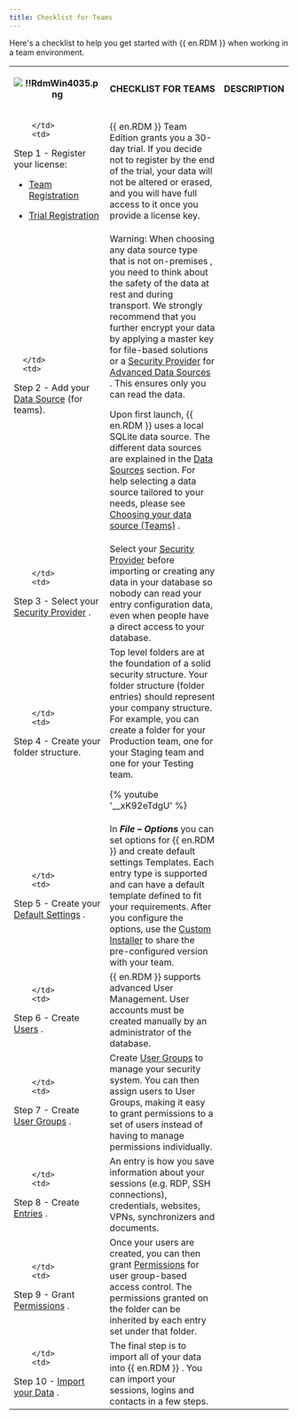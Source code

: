 ```yaml
---
title: Checklist for Teams
---
```

Here's a checklist to help you get started with {{ en.RDM }} when working in a team environment.  

<table>
	<tr>
		<th>

![!!RdmWin4035.png](/img/en/rdm/windows/RdmWin4035.png) 
		</th>
		<th>
CHECKLIST FOR TEAMS 
		</th>
		<th>
DESCRIPTION 
		</th>
	</tr>
	<tr>
		<td>

		</td>
		<td>
Step 1 - Register your license:  

* [Team Registration](/rdm/windows/installation/client/registration/team-edition/) 
* [Trial Registration](/rdm/windows/installation/client/registration/trial-request/) 
		</td>
		<td>
{{ en.RDM }} Team Edition grants you a 30-day trial. If you decide not to register by the end of the trial, your data will not be altered or erased, and you will have full access to it once you provide a license key. 
		</td>
	</tr>
	<tr>
		<td>

		</td>
		<td>
Step 2 - Add your [Data Source](/rdm/windows/data-sources/create-new-data-source/) (for teams). 
		</td>
		<td>
Warning: When choosing any data source type that is not on-premises , you need to think about the safety of the data at rest and during transport. We strongly recommend that you further encrypt your data by applying a master key for file-based solutions or a [Security Provider](/rdm/windows/commands/administration/settings/security-providers/) for [Advanced Data Sources](/rdm/windows/data-sources/data-sources-types/advanced-data-sources/) . This ensures only you can read the data.  

Upon first launch, {{ en.RDM }} uses a local SQLite data source. The different data sources are explained in the [Data Sources](/rdm/windows/data-sources/) section. For help selecting a data source tailored to your needs, please see [Choosing your data source (Teams)](/rdm/windows/getting-started/checklist-teams/select-data-source-type/) . 
		</td>
	</tr>
	<tr>
		<td>

		</td>
		<td>
Step 3 - Select your [Security Provider](/rdm/windows/commands/administration/settings/security-providers/) . 
		</td>
		<td>
Select your [Security Provider](/rdm/windows/commands/administration/settings/security-providers/) before importing or creating any data in your database so nobody can read your entry configuration data, even when people have a direct access to your database. 
		</td>
	</tr>
	<tr>
		<td>

		</td>
		<td>
Step 4 - Create your folder structure. 
		</td>
		<td>
Top level folders are at the foundation of a solid security structure. Your folder structure (folder entries) should represent your company structure. For example, you can create a folder for your Production team, one for your Staging team and one for your Testing team.  

{% youtube '__xK92eTdgU' %}
		</td>
	</tr>
	<tr>
		<td>

		</td>
		<td>
Step 5 - Create your [Default Settings](/rdm/windows/commands/file/templates/default-settings/) . 
		</td>
		<td>
In ***File – Options*** you can set options for {{ en.RDM }} and create default settings Templates. Each entry type is supported and can have a default template defined to fit your requirements. After you configure the options, use the [Custom Installer](/rdm/windows/installation/client/custom-installer-service/) to share the pre-configured version with your team. 
		</td>
	</tr>
	<tr>
		<td>

		</td>
		<td>
Step 6 - Create [Users](/rdm/windows/commands/administration/management/user-management/) . 
		</td>
		<td>
{{ en.RDM }} supports advanced User Management. User accounts must be created manually by an administrator of the database. 
		</td>
	</tr>
	<tr>
		<td>

		</td>
		<td>
Step 7 - Create [User Groups](/rdm/windows/commands/administration/management/user-groups-management/) . 
		</td>
		<td>
Create [User Groups](/rdm/windows/commands/administration/management/user-groups-management/) to manage your security system. You can then assign users to User Groups, making it easy to grant permissions to a set of users instead of having to manage permissions individually. 
		</td>
	</tr>
	<tr>
		<td>

		</td>
		<td>
Step 8 - Create [Entries](/rdm/windows/commands/edit/entries/creating-new-entry/) . 
		</td>
		<td>
An entry is how you save information about your sessions (e.g. RDP, SSH connections), credentials, websites, VPNs, synchronizers and documents. 
		</td>
	</tr>
	<tr>
		<td>

		</td>
		<td>
Step 9 - Grant [Permissions](/rdm/windows/user-groups-based-access-control/permissions/) . 
		</td>
		<td>
Once your users are created, you can then grant [Permissions](/rdm/windows/user-groups-based-access-control/permissions/) for user group-based access control. The permissions granted on the folder can be inherited by each entry set under that folder. 
		</td>
	</tr>
	<tr>
		<td>

		</td>
		<td>
Step 10 - [Import your Data](/rdm/windows/commands/file/import/) . 
		</td>
		<td>
The final step is to import all of your data into {{ en.RDM }} . You can import your sessions, logins and contacts in a few steps. 
		</td>
	</tr>
</table>




